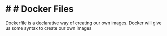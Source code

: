 # # # Docker Files
Dockerfile is a declarative way of creating our own images. Docker will give us some syntax to create our own images

